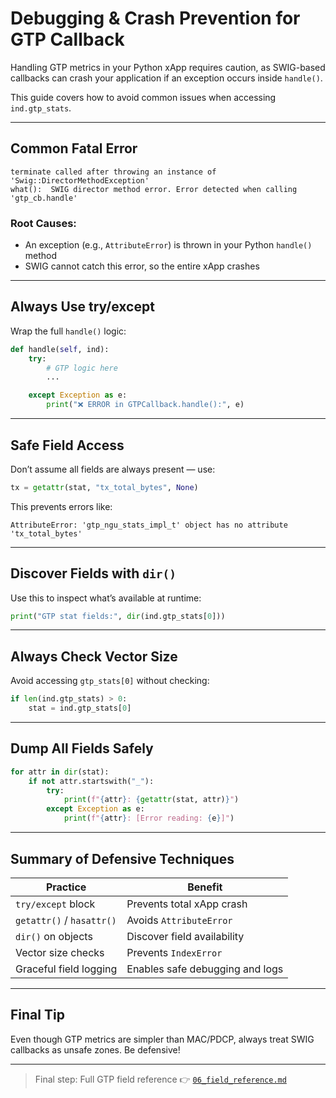 # Debugging & Crash Prevention for GTP Callback

Handling GTP metrics in your Python xApp requires caution, as SWIG-based callbacks can crash your application if an exception occurs inside `handle()`.

This guide covers how to avoid common issues when accessing `ind.gtp_stats`.

---

## Common Fatal Error

```text
terminate called after throwing an instance of 'Swig::DirectorMethodException'
what():  SWIG director method error. Error detected when calling 'gtp_cb.handle'
```

### Root Causes:

* An exception (e.g., `AttributeError`) is thrown in your Python `handle()` method
* SWIG cannot catch this error, so the entire xApp crashes

---

## Always Use try/except

Wrap the full `handle()` logic:

```python
def handle(self, ind):
    try:
        # GTP logic here
        ...

    except Exception as e:
        print("❌ ERROR in GTPCallback.handle():", e)
```

---

## Safe Field Access

Don’t assume all fields are always present — use:

```python
tx = getattr(stat, "tx_total_bytes", None)
```

This prevents errors like:

```text
AttributeError: 'gtp_ngu_stats_impl_t' object has no attribute 'tx_total_bytes'
```

---

## Discover Fields with `dir()`

Use this to inspect what’s available at runtime:

```python
print("GTP stat fields:", dir(ind.gtp_stats[0]))
```

---

## Always Check Vector Size

Avoid accessing `gtp_stats[0]` without checking:

```python
if len(ind.gtp_stats) > 0:
    stat = ind.gtp_stats[0]
```

---

## Dump All Fields Safely

```python
for attr in dir(stat):
    if not attr.startswith("_"):
        try:
            print(f"{attr}: {getattr(stat, attr)}")
        except Exception as e:
            print(f"{attr}: [Error reading: {e}]")
```

---

## Summary of Defensive Techniques

| Practice                  | Benefit                         |
| ------------------------- | ------------------------------- |
| `try/except` block        | Prevents total xApp crash       |
| `getattr()` / `hasattr()` | Avoids `AttributeError`         |
| `dir()` on objects        | Discover field availability     |
| Vector size checks        | Prevents `IndexError`           |
| Graceful field logging    | Enables safe debugging and logs |

---

## Final Tip

Even though GTP metrics are simpler than MAC/PDCP, always treat SWIG callbacks as unsafe zones. Be defensive!

---

> Final step: Full GTP field reference
> 👉 [`06_field_reference.md`](./06_field_reference.md)